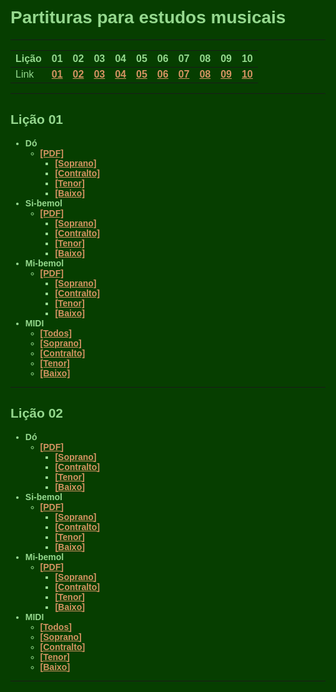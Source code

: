 <style>
@import url('https://fonts.googleapis.com/css2?family=Acme&display=swap');
@import url('https://fonts.googleapis.com/css2?family=Russo+One&display=swap');
*,td,th{
  font-family: Acme, sans-serif;
  color: #95d88e;
  }
  
h1{
  font-family: Russo One, sans-serif;
  font-weight: bold;
}

h2{
  font-weight: bold;
}

  html, body{
  background-color: #063e00;
  }

  html{
    scroll-behavior: smooth;
    }



  a {
  color: #d49362;
  font-weight: bold;
  transition: all 0.5s;
  }

  a:hover{
  color: #a74d8e;
  font-weight: bold;
  }
</style>

# Partituras para estudos musicais

---


Lição | 01 | 02 | 03 | 04 | 05 | 06 | 07 | 08 | 09 | 10
------|----|----|----|----|----|----|----|----|----|----
Link | [01](#lição-01) | [02](#lição-02) | [03](#lição-03) | [04](#lição-04) | [05](#lição-05) | [06](#lição-06) | [07](#lição-07) | [08](#lição-08) | [09](#lição-09) | [10](#lição-10) |

---

## Lição 01

  - **Dó**
    - [[PDF]](licoes/licao01/Lição_01c-Partitura_e_Partes.pdf)
      - [[Soprano]](licoes/licao01/Lição_01c-Soprano.pdf)
      - [[Contralto]](licoes/licao01/Lição_01c-Contralto.pdf)
      - [[Tenor]](licoes/licao01/Lição_01c-Tenor.pdf)
      - [[Baixo]](licoes/licao01/Lição_01c-Baixo.pdf)
  - **Si-bemol**
    - [[PDF]](licoes/licao01/Lição_01bb-Partitura_e_Partes.pdf)
      - [[Soprano]](licoes/licao01/Lição_01bb-Soprano.pdf)
      - [[Contralto]](licoes/licao01/Lição_01bb-Contralto.pdf)
      - [[Tenor]](licoes/licao01/Lição_01bb-Tenor.pdf)
      - [[Baixo]](licoes/licao01/Lição_01bb-Baixo.pdf)
  - **Mi-bemol**
    - [[PDF]](licoes/licao01/Lição_01eb-Partitura_e_Partes.pdf)
      - [[Soprano]](licoes/licao01/Lição_01eb-Soprano.pdf)
      - [[Contralto]](licoes/licao01/Lição_01eb-Contralto.pdf)
      - [[Tenor]](licoes/licao01/Lição_01eb-Tenor.pdf)
      - [[Baixo]](licoes/licao01/Lição_01eb-Baixo.pdf)
  - **MIDI**
    - [[Todos]](licoes/licao01/Lição_01c.mid)
    - [[Soprano]](licoes/licao01/Lição_01c-Soprano.mid)
    - [[Contralto]](licoes/licao01/Lição_01c-Contralto.mid)
    - [[Tenor]](licoes/licao01/Lição_01c-Tenor.mid)
    - [[Baixo]](licoes/licao01/Lição_01c-Baixo.mid)

---








## Lição 02

  - **Dó**
    - [[PDF]](licoes/licao02/Lição_02c-Partitura_e_Partes.pdf)
      - [[Soprano]](licoes/licao02/Lição_02c-Soprano.pdf)
      - [[Contralto]](licoes/licao02/Lição_02c-Contralto.pdf)
      - [[Tenor]](licoes/licao02/Lição_02c-Tenor.pdf)
      - [[Baixo]](licoes/licao02/Lição_02c-Baixo.pdf)
  - **Si-bemol**
    - [[PDF]](licoes/licao02/Lição_02bb-Partitura_e_Partes.pdf)
      - [[Soprano]](licoes/licao02/Lição_02bb-Soprano.pdf)
      - [[Contralto]](licoes/licao02/Lição_02bb-Contralto.pdf)
      - [[Tenor]](licoes/licao02/Lição_02bb-Tenor.pdf)
      - [[Baixo]](licoes/licao02/Lição_02bb-Baixo.pdf)
  - **Mi-bemol**
    - [[PDF]](licoes/licao02/Lição_02eb-Partitura_e_Partes.pdf)
      - [[Soprano]](licoes/licao02/Lição_02eb-Soprano.pdf)
      - [[Contralto]](licoes/licao02/Lição_02eb-Contralto.pdf)
      - [[Tenor]](licoes/licao02/Lição_02eb-Tenor.pdf)
      - [[Baixo]](licoes/licao02/Lição_02eb-Baixo.pdf)
  - **MIDI**
    - [[Todos]](licoes/licao02/Lição_02c.mid)
    - [[Soprano]](licoes/licao02/Lição_02c-Soprano.mid)
    - [[Contralto]](licoes/licao02/Lição_02c-Contralto.mid)
    - [[Tenor]](licoes/licao02/Lição_02c-Tenor.mid)
    - [[Baixo]](licoes/licao02/Lição_02c-Baixo.mid)

---








